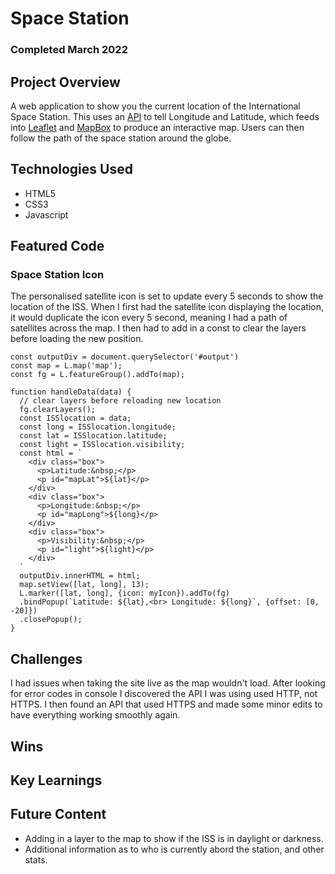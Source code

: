 # Space Station
### Completed March 2022

## Project Overview
A web application to show you the current location of the International Space Station. This uses an [API](https://wheretheiss.at/) to tell Longitude and Latitude, which feeds into [Leaflet](https://leafletjs.com/) and [MapBox](https://www.mapbox.com/) to produce an interactive map. Users can then follow the path of the space station around the globe.

## Technologies Used

- HTML5
- CSS3
- Javascript

## Featured Code

### Space Station Icon

The personalised satellite icon is set to update every 5 seconds to show the location of the ISS. When I first had the satellite icon displaying the location, it would duplicate the icon every 5 second, meaning I had a path of satellites across the map. I then had to add in a const to clear the layers before loading the new position. 

```
const outputDiv = document.querySelector('#output')
const map = L.map('map');
const fg = L.featureGroup().addTo(map);

function handleData(data) {
  // clear layers before reloading new location
  fg.clearLayers();
  const ISSlocation = data;
  const long = ISSlocation.longitude;
  const lat = ISSlocation.latitude;
  const light = ISSlocation.visibility;
  const html = `
    <div class="box">
      <p>Latitude:&nbsp;</p>
      <p id="mapLat">${lat}</p>
    </div>
    <div class="box">
      <p>Longitude:&nbsp;</p>
      <p id="mapLong">${long}</p>
    </div>
    <div class="box">
      <p>Visibility:&nbsp;</p>
      <p id="light">${light}</p>
    </div>
  `
  outputDiv.innerHTML = html;  
  map.setView([lat, long], 13);
  L.marker([lat, long], {icon: myIcon}).addTo(fg)
  .bindPopup(`Latitude: ${lat},<br> Longitude: ${long}`, {offset: [0, -20]})
  .closePopup();
}

```

## Challenges

I had issues when taking the site live as the map wouldn't load. After looking for error codes in console I discovered the API I was using used HTTP, not HTTPS. I then found an API that used HTTPS and made some minor edits to have everything working smoothly again.

## Wins


## Key Learnings


## Future Content

- Adding in a layer to the map to show if the ISS is in daylight or darkness.
- Additional information as to who is currently abord the station, and other stats.

